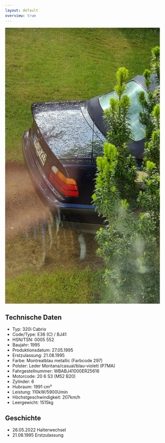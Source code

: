 ```yaml
---
layout: default
overview: true
---
```


![in Halle](pictures/title_image.jpg?raw=true)

## Technische Daten
* Typ: 320i Cabrio
* Code/Type: E36 (C) / BJ41
* HSN/TSN: 0005 552
* Baujahr: 1995
* Produktionsdatum: 27.05.1995
* Erstzulassung: 21.08.1995
* Farbe: Montrealblau metallic (Farbcode 297)
* Polster: Leder Montana/casual/blau-violett (P7MA)
* Fahrgestellnummer: WBABJ41000ER25616
* Motorcode: 20 6 S3 (M52 B20)
* Zylinder: 6
* Hubraum: 1991 cm³
* Leistung: 110kW/5900Umin
* Höchstgeschwindigkeit: 207km/h
* Leergewicht: 1515kg


## Geschichte
* 26.05.2022 Halterwechsel
* 21.08.1995 Erstzulassung
